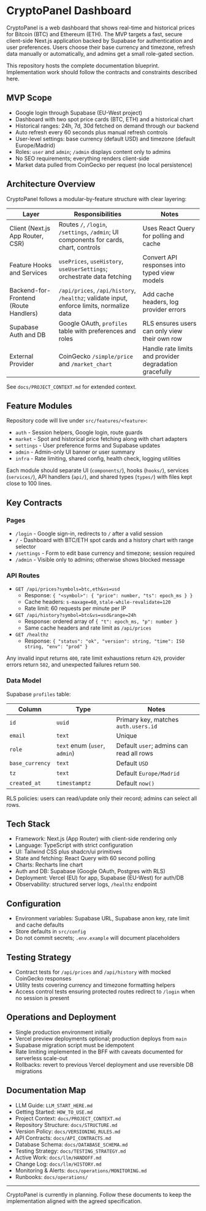 # CryptoPanel Dashboard

CryptoPanel is a web dashboard that shows real-time and historical prices for Bitcoin (BTC) and Ethereum (ETH). The MVP targets a fast, secure client-side Next.js application backed by Supabase for authentication and user preferences. Users choose their base currency and timezone, refresh data manually or automatically, and admins get a small role-gated section.

This repository hosts the complete documentation blueprint. Implementation work should follow the contracts and constraints described here.

## MVP Scope
- Google login through Supabase (EU-West project)
- Dashboard with two spot price cards (BTC, ETH) and a historical chart
- Historical ranges: 24h, 7d, 30d fetched on demand through our backend
- Auto refresh every 60 seconds plus manual refresh controls
- User-level settings: base currency (default USD) and timezone (default Europe/Madrid)
- Roles: `user` and `admin`; `/admin` displays content only to admins
- No SEO requirements; everything renders client-side
- Market data pulled from CoinGecko per request (no local persistence)

## Architecture Overview
CryptoPanel follows a modular-by-feature structure with clear layering:

| Layer | Responsibilities | Notes |
|-------|------------------|-------|
| Client (Next.js App Router, CSR) | Routes `/`, `/login`, `/settings`, `/admin`; UI components for cards, chart, controls | Uses React Query for polling and cache |
| Feature Hooks and Services | `usePrices`, `useHistory`, `useUserSettings`; orchestrate data fetching | Convert API responses into typed view models |
| Backend-for-Frontend (Route Handlers) | `/api/prices`, `/api/history`, `/healthz`; validate input, enforce limits, normalize data | Add cache headers, log provider errors |
| Supabase Auth and DB | Google OAuth, `profiles` table with preferences and roles | RLS ensures users can only view their own row |
| External Provider | CoinGecko `/simple/price` and `/market_chart` | Handle rate limits and provider degradation gracefully |

See `docs/PROJECT_CONTEXT.md` for extended context.

## Feature Modules
Repository code will live under `src/features/<feature>`:

- `auth` - Session helpers, Google login, route guards
- `market` - Spot and historical price fetching along with chart adapters
- `settings` - User preference forms and Supabase updates
- `admin` - Admin-only UI banner or user summary
- `infra` - Rate limiting, shared config, health check, logging utilities

Each module should separate UI (`components/`), hooks (`hooks/`), services (`services/`), API handlers (`api/`), and shared types (`types/`) with files kept close to 100 lines.

## Key Contracts
### Pages
- `/login` - Google sign-in, redirects to `/` after a valid session
- `/` - Dashboard with BTC/ETH spot cards and a history chart with range selector
- `/settings` - Form to edit base currency and timezone; session required
- `/admin` - Visible only to admins; otherwise shows blocked message

### API Routes
- `GET /api/prices?symbols=btc,eth&vs=usd`
  - Response: `{ "<symbol>": { "price": number, "ts": epoch_ms } }`
  - Cache headers: `s-maxage=60`, `stale-while-revalidate=120`
  - Rate limit: 60 requests per minute per IP
- `GET /api/history?symbol=btc&vs=usd&range=24h`
  - Response: ordered array of `{ "t": epoch_ms, "p": number }`
  - Same cache headers and rate limit as `/api/prices`
- `GET /healthz`
  - Response: `{ "status": "ok", "version": string, "time": ISO string, "env": "prod" }`

Any invalid input returns `400`, rate limit exhaustions return `429`, provider errors return `502`, and unexpected failures return `500`.

### Data Model
Supabase `profiles` table:

| Column | Type | Notes |
|--------|------|-------|
| `id` | `uuid` | Primary key, matches `auth.users.id` |
| `email` | `text` | Unique |
| `role` | `text` enum (`user`, `admin`) | Default `user`; admins can read all rows |
| `base_currency` | `text` | Default `USD` |
| `tz` | `text` | Default `Europe/Madrid` |
| `created_at` | `timestamptz` | Default `now()` |

RLS policies: users can read/update only their record; admins can select all rows.

## Tech Stack
- Framework: Next.js (App Router) with client-side rendering only
- Language: TypeScript with strict configuration
- UI: Tailwind CSS plus shadcn/ui primitives
- State and fetching: React Query with 60 second polling
- Charts: Recharts line chart
- Auth and DB: Supabase (Google OAuth, Postgres with RLS)
- Deployment: Vercel (EU) for app, Supabase (EU-West) for auth/DB
- Observability: structured server logs, `/healthz` endpoint

## Configuration
- Environment variables: Supabase URL, Supabase anon key, rate limit and cache defaults
- Store defaults in `src/config`
- Do not commit secrets; `.env.example` will document placeholders

## Testing Strategy
- Contract tests for `/api/prices` and `/api/history` with mocked CoinGecko responses
- Utility tests covering currency and timezone formatting helpers
- Access control tests ensuring protected routes redirect to `/login` when no session is present

## Operations and Deployment
- Single production environment initially
- Vercel preview deployments optional; production deploys from `main`
- Supabase migration script must be idempotent
- Rate limiting implemented in the BFF with caveats documented for serverless scale-out
- Rollbacks: revert to previous Vercel deployment and use reversible DB migrations

## Documentation Map
- LLM Guide: `LLM_START_HERE.md`
- Getting Started: `HOW_TO_USE.md`
- Project Context: `docs/PROJECT_CONTEXT.md`
- Repository Structure: `docs/STRUCTURE.md`
- Version Policy: `docs/VERSIONING_RULES.md`
- API Contracts: `docs/API_CONTRACTS.md`
- Database Schema: `docs/DATABASE_SCHEMA.md`
- Testing Strategy: `docs/TESTING_STRATEGY.md`
- Active Work: `docs/llm/HANDOFF.md`
- Change Log: `docs/llm/HISTORY.md`
- Monitoring & Alerts: `docs/operations/MONITORING.md`
- Runbooks: `docs/operations/`

---

CryptoPanel is currently in planning. Follow these documents to keep the implementation aligned with the agreed specification.
